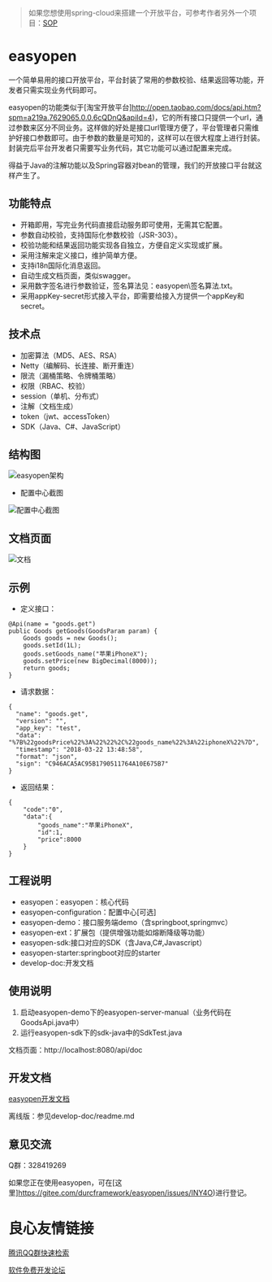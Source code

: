 > 如果您想使用spring-cloud来搭建一个开放平台，可参考作者另外一个项目：[SOP](http://u.720life.cn/g/2e71d0f0a5c601172267ba20d3a43c6e4b08ba06f843570db01a97d3c5a43647ea560ae42782fa9677ca71c7e34abc56) 

# easyopen
一个简单易用的接口开放平台，平台封装了常用的参数校验、结果返回等功能，开发者只需实现业务代码即可。

easyopen的功能类似于[淘宝开放平台]http://open.taobao.com/docs/api.htm?spm=a219a.7629065.0.0.6cQDnQ&apiId=4)，它的所有接口只提供一个url，通过参数来区分不同业务。这样做的好处是接口url管理方便了，平台管理者只需维护好接口参数即可。由于参数的数量是可知的，这样可以在很大程度上进行封装。封装完后平台开发者只需要写业务代码，其它功能可以通过配置来完成。

得益于Java的注解功能以及Spring容器对bean的管理，我们的开放接口平台就这样产生了。

## 功能特点

- 开箱即用，写完业务代码直接启动服务即可使用，无需其它配置。
- 参数自动校验，支持国际化参数校验（JSR-303）。
- 校验功能和结果返回功能实现各自独立，方便自定义实现或扩展。
- 采用注解来定义接口，维护简单方便。
- 支持i18n国际化消息返回。
- 自动生成文档页面，类似swagger。
- 采用数字签名进行参数验证，签名算法见：easyopen\签名算法.txt。
- 采用appKey-secret形式接入平台，即需要给接入方提供一个appKey和secret。

## 技术点

- 加密算法（MD5、AES、RSA）
- Netty（编解码、长连接、断开重连）
- 限流（漏桶策略、令牌桶策略）
- 权限（RBAC、校验）
- session（单机、分布式）
- 注解（文档生成）
- token（jwt、accessToken）
- SDK（Java、C#、JavaScript）

## 结构图

![easyopen架构](https://images.gitee.com/uploads/images/2018/0730/181724_32093df8_332975.png "easyopen架构.png")

- 配置中心截图

![配置中心截图](https://images.gitee.com/uploads/images/2018/1008/145035_aec7317c_332975.png "QQ截图20181008144903.png")

## 文档页面

![文档](https://gitee.com/uploads/images/2018/0528/181649_50995938_332975.png "7.png")

## 示例

- 定义接口：

```
@Api(name = "goods.get")
public Goods getGoods(GoodsParam param) {
    Goods goods = new Goods();
    goods.setId(1L);
    goods.setGoods_name("苹果iPhoneX");
    goods.setPrice(new BigDecimal(8000));
    return goods;
}
```

- 请求数据：

```
{
  "name": "goods.get",
  "version": "",
  "app_key": "test",
  "data": "%7B%22goodsPrice%22%3A%22%22%2C%22goods_name%22%3A%22iphoneX%22%7D",
  "timestamp": "2018-03-22 13:48:58",
  "format": "json",
  "sign": "C946ACA5AC95B1790511764A10E675B7"
}
```

- 返回结果：

```
{
    "code":"0",
    "data":{
        "goods_name":"苹果iPhoneX",
        "id":1,
        "price":8000
    }
}
```

## 工程说明

- easyopen：easyopen：核心代码
- easyopen-configuration：配置中心[可选]
- easyopen-demo：接口服务端demo（含springboot,springmvc）
- easyopen-ext：扩展包（提供增强功能如熔断降级等功能）
- easyopen-sdk:接口对应的SDK（含Java,C#,Javascript）
- easyopen-starter:springboot对应的starter
- develop-doc:开发文档

## 使用说明

1. 启动easyopen-demo下的easyopen-server-manual（业务代码在GoodsApi.java中）
2. 运行easyopen-sdk下的sdk-java中的SdkTest.java

文档页面：http://localhost:8080/api/doc

## 开发文档

[easyopen开发文档](http://u.720life.cn/g/e830b925afee5c6ba46147036f2aaa4a812de7f9730a0adc3b9ad253686756de4fc0e6447e13e0e7ce4eeda8db6fada5) 

离线版：参见develop-doc/readme.md

## 意见交流

Q群：328419269

如果您正在使用easyopen，可在[这里]https://gitee.com/durcframework/easyopen/issues/INY4O)进行登记。


 # 良心友情链接

[腾讯QQ群快速检索](http://u.720life.cn/s/8cf73f7c)

[软件免费开发论坛](http://u.720life.cn/s/bbb01dc0)